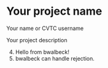 # Your project name
Your name or CVTC username

Your project description

4. Hello from bwalbeck! 
4. bwalbeck can handle rejection.
